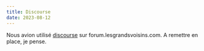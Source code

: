 ```yaml
---
title: Discourse
date: 2023-08-12
---
```


Nous avion utilisé [discourse](https://www.discourse.org) sur forum.lesgrandsvoisins.com. A remettre en place, je pense. 